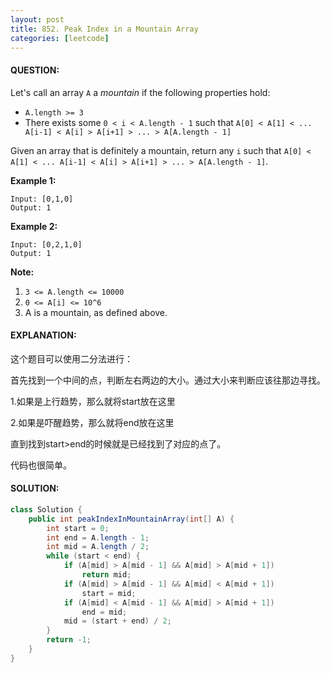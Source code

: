 ```yaml
---
layout: post
title: 852. Peak Index in a Mountain Array
categories: [leetcode]
---
```


#### QUESTION:

Let's call an array `A` a *mountain* if the following properties hold:

- `A.length >= 3`
- There exists some `0 < i < A.length - 1` such that `A[0] < A[1] < ... A[i-1] < A[i] > A[i+1] > ... > A[A.length - 1]`

Given an array that is definitely a mountain, return any `i` such that `A[0] < A[1] < ... A[i-1] < A[i] > A[i+1] > ... > A[A.length - 1]`.

**Example 1:**

```
Input: [0,1,0]
Output: 1
```

**Example 2:**

```
Input: [0,2,1,0]
Output: 1
```

**Note:**

1. `3 <= A.length <= 10000`
2. `0 <= A[i] <= 10^6`
3. A is a mountain, as defined above.

#### EXPLANATION:

这个题目可以使用二分法进行：

首先找到一个中间的点，判断左右两边的大小。通过大小来判断应该往那边寻找。

1.如果是上行趋势，那么就将start放在这里

2.如果是吓醒趋势，那么就将end放在这里

直到找到start>end的时候就是已经找到了对应的点了。

代码也很简单。

#### SOLUTION:

```java
class Solution {
    public int peakIndexInMountainArray(int[] A) {
        int start = 0;
        int end = A.length - 1;
        int mid = A.length / 2;
        while (start < end) {
            if (A[mid] > A[mid - 1] && A[mid] > A[mid + 1])
                return mid;
            if (A[mid] > A[mid - 1] && A[mid] < A[mid + 1])
                start = mid;
            if (A[mid] < A[mid - 1] && A[mid] > A[mid + 1])
                end = mid;
            mid = (start + end) / 2;
        }
        return -1;
    }
}
```

